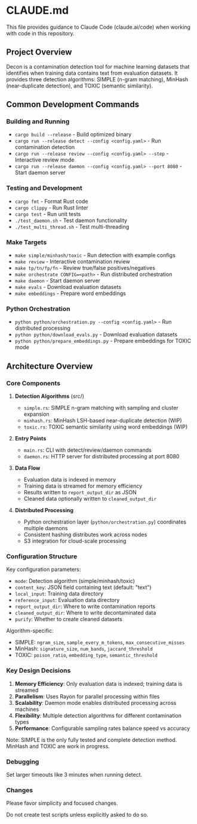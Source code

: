 # CLAUDE.md

This file provides guidance to Claude Code (claude.ai/code) when working with code in this repository.

## Project Overview

Decon is a contamination detection tool for machine learning datasets that identifies when training data contains text from evaluation datasets. It provides three detection algorithms: SIMPLE (n-gram matching), MinHash (near-duplicate detection), and TOXIC (semantic similarity).

## Common Development Commands

### Building and Running
- `cargo build --release` - Build optimized binary
- `cargo run --release detect --config <config.yaml>` - Run contamination detection
- `cargo run --release review --config <config.yaml> --step` - Interactive review mode
- `cargo run --release daemon --config <config.yaml> --port 8080` - Start daemon server

### Testing and Development
- `cargo fmt` - Format Rust code
- `cargo clippy` - Run Rust linter
- `cargo test` - Run unit tests
- `./test_daemon.sh` - Test daemon functionality
- `./test_multi_thread.sh` - Test multi-threading

### Make Targets
- `make simple/minhash/toxic` - Run detection with example configs
- `make review` - Interactive contamination review
- `make tp/tn/fp/fn` - Review true/false positives/negatives
- `make orchestrate CONFIG=<path>` - Run distributed orchestration
- `make daemon` - Start daemon server
- `make evals` - Download evaluation datasets
- `make embeddings` - Prepare word embeddings

### Python Orchestration
- `python python/orchestration.py --config <config.yaml>` - Run distributed processing
- `python python/download_evals.py` - Download evaluation datasets
- `python python/prepare_embeddings.py` - Prepare embeddings for TOXIC mode

## Architecture Overview

### Core Components

1. **Detection Algorithms** (src/)
   - `simple.rs`: SIMPLE n-gram matching with sampling and cluster expansion
   - `minhash.rs`: MinHash LSH-based near-duplicate detection (WIP)
   - `toxic.rs`: TOXIC semantic similarity using word embeddings (WIP)

2. **Entry Points**
   - `main.rs`: CLI with detect/review/daemon commands
   - `daemon.rs`: HTTP server for distributed processing at port 8080

3. **Data Flow**
   - Evaluation data is indexed in memory
   - Training data is streamed for memory efficiency
   - Results written to `report_output_dir` as JSON
   - Cleaned data optionally written to `cleaned_output_dir`

4. **Distributed Processing**
   - Python orchestration layer (`python/orchestration.py`) coordinates multiple daemons
   - Consistent hashing distributes work across nodes
   - S3 integration for cloud-scale processing

### Configuration Structure

Key configuration parameters:
- `mode`: Detection algorithm (simple/minhash/toxic)
- `content_key`: JSON field containing text (default: "text")
- `local_input`: Training data directory
- `reference_input`: Evaluation data directory
- `report_output_dir`: Where to write contamination reports
- `cleaned_output_dir`: Where to write decontaminated data
- `purify`: Whether to create cleaned datasets

Algorithm-specific:
- SIMPLE: `ngram_size`, `sample_every_m_tokens`, `max_consecutive_misses`
- MinHash: `signature_size`, `num_bands`, `jaccard_threshold`
- TOXIC: `poison_ratio`, `embedding_type`, `semantic_threshold`

### Key Design Decisions

1. **Memory Efficiency**: Only evaluation data is indexed; training data is streamed
2. **Parallelism**: Uses Rayon for parallel processing within files
3. **Scalability**: Daemon mode enables distributed processing across machines
4. **Flexibility**: Multiple detection algorithms for different contamination types
5. **Performance**: Configurable sampling rates balance speed vs accuracy

Note: SIMPLE is the only fully tested and complete detection method. MinHash and TOXIC are work in progress.

### Debugging

Set larger timeouts like 3 minutes when running detect.

### Changes

Please favor simplicity and focused changes.

Do not create test scripts unless explicitly asked to do so.
